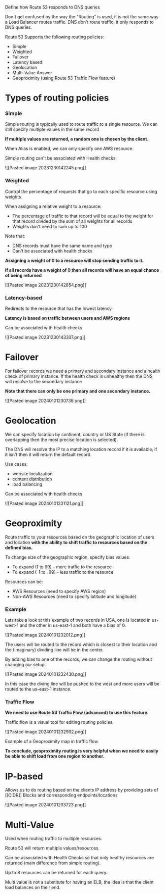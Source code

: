 Define how Route 53 responds to DNS queries

Don't get confused by the way the "Routing" is used, it is not the same way a Load Balancer routes traffic. DNS don't route traffic, it only responds to DNS queries.

Route 53 Supports the following routing policies:
- Simple
- Weighted
- Failover
- Latency based
- Geolocation
- Multi-Value Answer
- Geoproximity (using Route 53 Traffic Flow feature)

# Types of routing policies

### Simple

Simple routing is typically used to route traffic to a single resource. We can still specify multiple values in the same record

**If multiple values are returned, a random one is chosen by the client.**

When Alias is enabled, we can only specify one AWS resource.

Simple routing can't be associated with Health checks

![[Pasted image 20231230142245.png]]

### Weighted

Control the percentage of requests that go to each specific resource using weights.

When assigning a relative weight to a resource:
- The percentage of traffic to that record will be equal to the weight for that record divided by the sum of all weights for all records
- Weights don't need to sum up to 100

Note that:
- DNS records must have the same name and type
- Can't be associated with health checks

**Assigning a weight of 0 to a resource will stop sending traffic to it.**

**If all records have a weight of 0 then all records will have an equal chance of being returned**

![[Pasted image 20231230142854.png]]


### Latency-based

Redirects to the resource that has the lowest latency

**Latency is based on traffic between users and AWS regions**

Can be associated with health checks

![[Pasted image 20231230143307.png]]


# Failover

For failover records we need a primary and secondary instance and a health check of primary instance. If the health check is unhealthy then the DNS will resolve to the secondary instance

**Note that there can only be one primary and one secondary instance.**

![[Pasted image 20240101230736.png]]


# Geolocation

We can specify location by continent, country or US State (if there is overlapping then the most precise location is selected).

The DNS will resolve the IP to a matching location record if it is available, if it isn't then it will return the default record.

Use cases:
- website localization
- content distribution
- load balancing

Can be associated with health checks


![[Pasted image 20240101231121.png]]


# Geoproximity

Route traffic to your resources based on the geographic location of users and location **with the ability to shift traffic to resources based on the defined bias.**

To change size of the geographic region, specify bias values.
- To expand (1 to 99) - more traffic to the resource
- To expand (-1 to -99) - less traffic to the resource

Resources can be:
- AWS Resources (need to specify AWS region)
- Non-AWS Resources (need to specify latitude and longitude)

### Example

Lets take a look at this example of two records in USA, one is located in us-west-1 and the other in us-east-1 and both have a bias of 0.

![[Pasted image 20240101232012.png]]

The users will be routed to the record which is closest to their location and the (imaginary) dividing line will be in the center.

By adding bias to one of the records, we can change the routing without changing our setup.

![[Pasted image 20240101232430.png]]

In this case the diving line will be pushed to the west and more users will be routed to the us-east-1 instance.

### Traffic Flow

**We need to use Route 53 Traffic Flow (advanced) to use this feature.**

Traffic flow is a visual tool for editing routing policies

![[Pasted image 20240101232902.png]]

Example of a Geoproximity map in traffic flow.

**To conclude, geoproximity routing is very helpful when we need to easily be able to shift load from one region to another.**


# IP-based

Allows us to do routing based on the clients IP address by providing sets of [[CIDR]] Blocks and corresponding endpoints/locations

![[Pasted image 20240101233723.png]]

# Multi-Value

Used when routing traffic to multiple resources.

Route 53 will return multiple values/resources.

Can be associated with Health Checks so that only healthy resources are returned (main difference from simple routing).

Up to 8 resources can be returned for each query.

Multi value is not a substitute for having an ELB, the idea is that the client load balances on their end.
